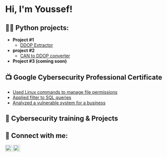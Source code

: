 <h1>Hi, I'm Youssef! <br/></h1>

<h2>👨‍💻 Python projects:</h2>

- <b>Project #1</b>
  - [DDOP Extractor](https://github.com/Stivan1999/python_project_1)
- <b>project #2</b>
  - [CAN to DDOP converter](https://github.com/Stivan1999/python_project_2) <b><i></b></i>
- <b>Project #3 (coming soon)</b>
<h2>📺 Google Cybersecurity Professional Certificate </h2>

- [Used Linux commands to manage file permissions](https://github.com/Stivan1999/File-permissions-in-Linux)
- [Applied filter to SQL queries](https://github.com/Stivan1999/filters-and-SQL-queries)
- [Analyzed a vulnerable system for a business](https://github.com/Stivan1999/portfolio-website)
<h2>🔐 Cybersecurity training & Projects</h2>

<h2> 🤳 Connect with me:</h2>

[<img align="left" alt="Youssef | LinkedIn" width="22px" src="https://cdn.jsdelivr.net/npm/simple-icons@v3/icons/linkedin.svg" />][linkedin]
[<img align="left" alt="Youssef | Instagram" width="22px" src="https://cdn.jsdelivr.net/npm/simple-icons@v3/icons/instagram.svg" />][instagram]

[instagram]: https://www.instagram.com/youssef_stivan/
[linkedin]: https://www.linkedin.com/in/youssef-stivan
